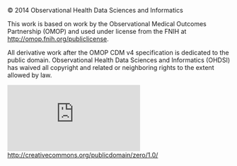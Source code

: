 © 2014  Observational Health Data Sciences and Informatics

This work is based on work by the Observational Medical Outcomes Partnership (OMOP) and used under license from the FNIH at http://omop.fnih.org/publiclicense. 

All derivative work after the OMOP CDM v4 specification is dedicated to the public domain.  Observational Health Data Sciences and Informatics (OHDSI) has waived all copyright and related or neighboring rights to the extent allowed by law.

![](http://www.ohdsi.org/web/wiki/lib/exe/fetch.php?cache=&w=88&h=31&tok=3977bb&media=documentation:cdm:cdm:public_domain.png)
http://creativecommons.org/publicdomain/zero/1.0/ 

